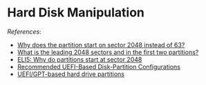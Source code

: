 # Hard Disk Manipulation

*References*:

- [Why does the partition start on sector 2048 instead of 63?](https://superuser.com/questions/352572/why-does-the-partition-start-on-sector-2048-instead-of-63)
- [What is the leading 2048 sectors and in the first two partitions?](https://askubuntu.com/questions/1027092/what-is-the-leading-2048-sectors-and-in-the-first-two-partitions)
- [ELI5: Why do partitions start at sector 2048](https://www.reddit.com/r/explainlikeimfive/comments/10kyn3j/eli5_why_do_partitions_start_at_sector_2048/)
- [Recommended UEFI-Based Disk-Partition Configurations](https://learn.microsoft.com/en-us/previous-versions/windows/it-pro/windows-7/dd744301(v=ws.10))
- [UEFI/GPT-based hard drive partitions](https://learn.microsoft.com/en-us/windows-hardware/manufacture/desktop/configure-uefigpt-based-hard-drive-partitions?view=windows-11)

